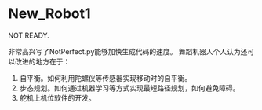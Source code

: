 # New_Robot1
NOT READY.

非常高兴写了NotPerfect.py能够加快生成代码的速度。
舞蹈机器人个人认为还可以改进的地方在于：
1. 自平衡。如何利用陀螺仪等传感器实现移动时的自平衡。
2. 步态规划。如何通过机器学习等方式实现最短路径规划，如何避免障碍。
3. 舵机上机位软件的开发。
